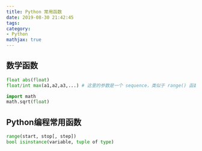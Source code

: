 ```yaml
---
title: Python 常用函数
date: 2019-08-30 21:42:45
tags:
category:
- Python
mathjax: true
---
```


## 数学函数

```py
float abs(float)
float/int max(a1,a2,a3,...) # 这里的参数是一个 sequence，类似于 range() 函数的返回值，和 C 语言不同，很有意思
```

```py
import math
math.sqrt(float)
```

## Python编程常用函数

```py
range(start, stop[, step])
bool isinstance(variable, tuple of type)
```
